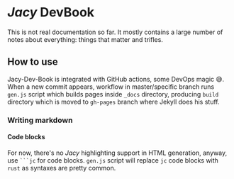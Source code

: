 # _Jacy_ DevBook

This is not real documentation so far. It mostly contains a large number of notes about everything: things that matter and trifles.

## How to use

Jacy-Dev-Book is integrated with GitHub actions, some DevOps magic 😅.
When a new commit appears, workflow in master/specific branch runs `gen.js` script which builds pages inside `_docs` directory, producing `build` directory which is moved to `gh-pages` branch where Jekyll does his stuff.

### Writing markdown

#### Code blocks

For now, there's no _Jacy_ highlighting support in HTML generation, anyway, use ` ```jc ` for code blocks. `gen.js` script will replace `jc` code blocks with `rust` as syntaxes are pretty common.
